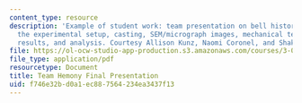 ```yaml
---
content_type: resource
description: 'Example of student work: team presentation on bell history and metallurgy,
  the experimental setup, casting, SEM/micrograph images, mechanical testing, acoustical
  results, and analysis. Courtesy Allison Kunz, Naomi Coronel, and Shakeel Avadhany.'
file: https://ol-ocw-studio-app-production.s3.amazonaws.com/courses/3-042-materials-project-laboratory-spring-2008/f746e32bd0a1ec887564234ea3437f13_s08_t2_finalpres.pdf
file_type: application/pdf
resourcetype: Document
title: Team Hemony Final Presentation
uid: f746e32b-d0a1-ec88-7564-234ea3437f13
---
```

